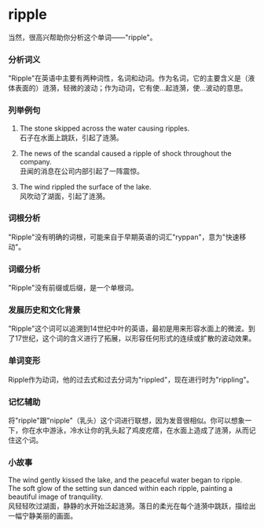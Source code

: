 # ripple

当然，很高兴帮助你分析这个单词——"ripple"。

  

### 分析词义

  

"Ripple"在英语中主要有两种词性，名词和动词。作为名词，它的主要含义是（液体表面的）涟漪，轻微的波动；作为动词，它有使...起涟漪，使...波动的意思。

  

### 列举例句

  

1.  The stone skipped across the water causing ripples.  
    石子在水面上跳跃，引起了涟漪。
    
      
    
2.  The news of the scandal caused a ripple of shock throughout the company.  
    丑闻的消息在公司内部引起了一阵震惊。
    
      
    
3.  The wind rippled the surface of the lake.  
    风吹动了湖面，引起了涟漪。
    
      
    

  

### 词根分析

  

"Ripple"没有明确的词根，可能来自于早期英语的词汇"ryppan"，意为"快速移动"。

  

### 词缀分析

  

"Ripple"没有前缀或后缀，是一个单根词。

  

### 发展历史和文化背景

  

"Ripple"这个词可以追溯到14世纪中叶的英语，最初是用来形容水面上的微波。到了17世纪，这个词的含义进行了拓展，以形容任何形式的连续或扩散的波动效果。

  

### 单词变形

  

Ripple作为动词，他的过去式和过去分词为"rippled"，现在进行时为"rippling"。

  

### 记忆辅助

  

将"ripple"跟"nipple"（乳头）这个词进行联想，因为发音很相似。你可以想象一下，你在水中游泳，冷水让你的乳头起了鸡皮疙瘩，在水面上造成了涟漪，从而记住这个词。

  

### 小故事

  

The wind gently kissed the lake, and the peaceful water began to ripple. The soft glow of the setting sun danced within each ripple, painting a beautiful image of tranquility.  
风轻轻吹过湖面，静静的水开始泛起涟漪。落日的柔光在每个涟漪中跳跃，描绘出一幅宁静美丽的画面。
